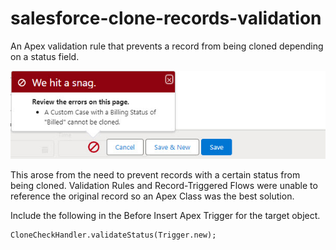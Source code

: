 # salesforce-clone-records-validation
An Apex validation rule that prevents a record from being cloned depending on a status field.


![Preview of Error Message](images/errorPreview.jpg)


This arose from the need to prevent records with a certain status from being cloned. Validation Rules and Record-Triggered Flows were unable to reference the original record so an Apex Class was the best solution.

Include the following in the Before Insert Apex Trigger for the target object.
```
CloneCheckHandler.validateStatus(Trigger.new);
```
